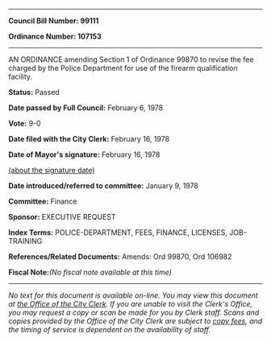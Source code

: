 

********

**Council Bill Number: 99111**
   
**Ordinance Number: 107153**
********

 AN ORDINANCE amending Section 1 of Ordinance 99870 to revise the fee charged by the Police Department for use of the firearm qualification facility.

**Status:** Passed
   
**Date passed by Full Council:** February 6, 1978
   
**Vote:** 9-0
   
**Date filed with the City Clerk:** February 16, 1978
   
**Date of Mayor's signature:** February 16, 1978
   
[(about the signature date)](/~public/approvaldate.htm)
   
   
   
**Date introduced/referred to committee:** January 9, 1978
   
**Committee:** Finance
   
**Sponsor:** EXECUTIVE REQUEST
   
   
**Index Terms:** POLICE-DEPARTMENT, FEES, FINANCE, LICENSES, JOB-TRAINING

**References/Related Documents:** Amends: Ord 99870, Ord 106982

**Fiscal Note:**_(No fiscal note available at this time)_
********

_No text for this document is available on-line. You may view this document at [the Office of the City Clerk](http://www.seattle.gov/leg/clerk/contactUs.htm). If you are unable to visit the Clerk's Office, you may request a copy or scan be made for you by Clerk staff. Scans and copies provided by the Office of the City Clerk are subject to [copy fees](http://clerk.seattle.gov/~public/clerkfees.htm), and the timing of service is dependent on the availability of staff._


